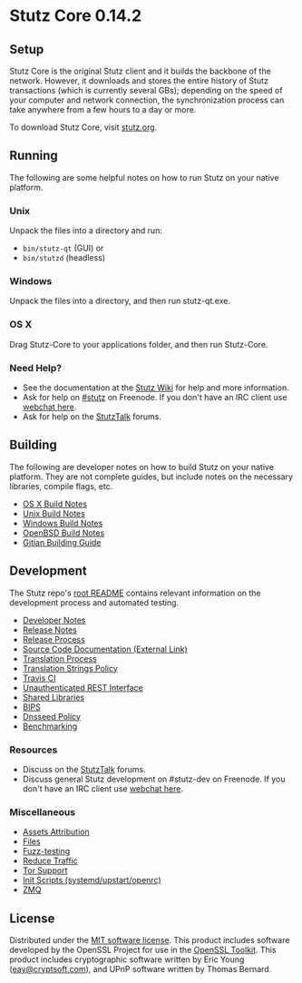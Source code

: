 Stutz Core 0.14.2
=====================

Setup
---------------------
Stutz Core is the original Stutz client and it builds the backbone of the network. However, it downloads and stores the entire history of Stutz transactions (which is currently several GBs); depending on the speed of your computer and network connection, the synchronization process can take anywhere from a few hours to a day or more.

To download Stutz Core, visit [stutz.org](https://stutz.org).

Running
---------------------
The following are some helpful notes on how to run Stutz on your native platform.

### Unix

Unpack the files into a directory and run:

- `bin/stutz-qt` (GUI) or
- `bin/stutzd` (headless)

### Windows

Unpack the files into a directory, and then run stutz-qt.exe.

### OS X

Drag Stutz-Core to your applications folder, and then run Stutz-Core.

### Need Help?

* See the documentation at the [Stutz Wiki](https://stutz.info/)
for help and more information.
* Ask for help on [#stutz](http://webchat.freenode.net?channels=stutz) on Freenode. If you don't have an IRC client use [webchat here](http://webchat.freenode.net?channels=stutz).
* Ask for help on the [StutzTalk](https://stutztalk.io/) forums.

Building
---------------------
The following are developer notes on how to build Stutz on your native platform. They are not complete guides, but include notes on the necessary libraries, compile flags, etc.

- [OS X Build Notes](build-osx.md)
- [Unix Build Notes](build-unix.md)
- [Windows Build Notes](build-windows.md)
- [OpenBSD Build Notes](build-openbsd.md)
- [Gitian Building Guide](gitian-building.md)

Development
---------------------
The Stutz repo's [root README](/README.md) contains relevant information on the development process and automated testing.

- [Developer Notes](developer-notes.md)
- [Release Notes](release-notes.md)
- [Release Process](release-process.md)
- [Source Code Documentation (External Link)](https://dev.visucore.com/stutz/doxygen/)
- [Translation Process](translation_process.md)
- [Translation Strings Policy](translation_strings_policy.md)
- [Travis CI](travis-ci.md)
- [Unauthenticated REST Interface](REST-interface.md)
- [Shared Libraries](shared-libraries.md)
- [BIPS](bips.md)
- [Dnsseed Policy](dnsseed-policy.md)
- [Benchmarking](benchmarking.md)

### Resources
* Discuss on the [StutzTalk](https://stutztalk.io/) forums.
* Discuss general Stutz development on #stutz-dev on Freenode. If you don't have an IRC client use [webchat here](http://webchat.freenode.net/?channels=stutz-dev).

### Miscellaneous
- [Assets Attribution](assets-attribution.md)
- [Files](files.md)
- [Fuzz-testing](fuzzing.md)
- [Reduce Traffic](reduce-traffic.md)
- [Tor Support](tor.md)
- [Init Scripts (systemd/upstart/openrc)](init.md)
- [ZMQ](zmq.md)

License
---------------------
Distributed under the [MIT software license](/COPYING).
This product includes software developed by the OpenSSL Project for use in the [OpenSSL Toolkit](https://www.openssl.org/). This product includes
cryptographic software written by Eric Young ([eay@cryptsoft.com](mailto:eay@cryptsoft.com)), and UPnP software written by Thomas Bernard.
